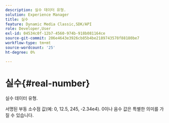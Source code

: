 ```yaml
---
description: 실수 데이터 유형.
solution: Experience Manager
title: 실수
feature: Dynamic Media Classic,SDK/API
role: Developer,User
exl-id: 04534c0f-12b7-4560-974b-918b081164ce
source-git-commit: 206e4643e3926cb85b4be2189743578f88180be7
workflow-type: tm+mt
source-wordcount: '25'
ht-degree: 0%

---
```


# 실수{#real-number}

실수 데이터 유형.

서명된 부동 소수점 값(예: 0, 12.5, 245, -2.34e4). 0이나 음수 값은 특별한 의미를 가질 수 있습니다.
